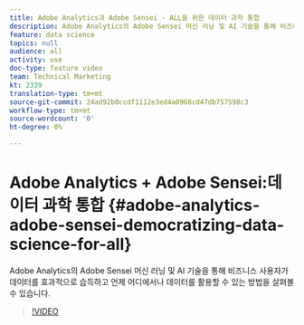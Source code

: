 ```yaml
---
title: Adobe Analytics과 Adobe Sensei - ALL을 위한 데이터 과학 통합
description: Adobe Analytics의 Adobe Sensei 머신 러닝 및 AI 기술을 통해 비즈니스 사용자가 데이터를 효과적으로 습득하고 언제 어디에서나 데이터를 활용할 수 있는 방법을 살펴볼 수 있습니다.
feature: data science
topics: null
audience: all
activity: use
doc-type: feature video
team: Technical Marketing
kt: 2339
translation-type: tm+mt
source-git-commit: 24ad92b0ccdf1112e3ed4a0968cd47db757598c3
workflow-type: tm+mt
source-wordcount: '0'
ht-degree: 0%

---
```



# Adobe Analytics + Adobe Sensei:데이터 과학 통합 {#adobe-analytics-adobe-sensei-democratizing-data-science-for-all}

Adobe Analytics의 Adobe Sensei 머신 러닝 및 AI 기술을 통해 비즈니스 사용자가 데이터를 효과적으로 습득하고 언제 어디에서나 데이터를 활용할 수 있는 방법을 살펴볼 수 있습니다.

>[!VIDEO](https://video.tv.adobe.com/v/25838/?quality=12)

